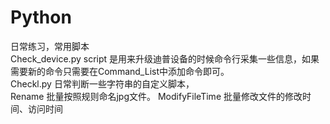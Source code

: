 # Python
日常练习，常用脚本  
Check_device.py script 是用来升级迪普设备的时候命令行采集一些信息，如果需要新的命令只需要在Command_List中添加命令即可。  
Checkl.py       日常判断一些字符串的自定义脚本，  
Rename          批量按照规则命名jpg文件。
ModifyFileTime  批量修改文件的修改时间、访问时间